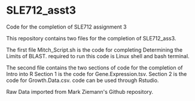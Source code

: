 # SLE712_asst3
Code for the completion of SLE712 assignment 3

This repository contains two files for the completion of SLE712_ass3.

The first file Mitch_Script.sh is the code for completing Determining the Limits of BLAST.
    required to run this code is Linux shell and bash terminal. 

The second file contains the two sections of code for the completion of Intro into R
    Section 1 is the code for Gene.Expression.tsv.
    Section 2 is the code for Growth.Data.csv.
      code can be used through Rstudio.

Raw Data imported from Mark Ziemann's Github repository.
